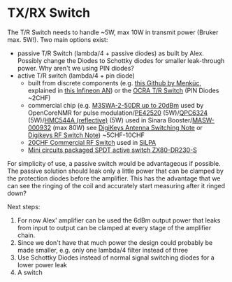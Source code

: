 # TX/RX Switch

The T/R Switch needs to handle  ~5W, max 10W in transmit power (Bruker max. 5W!). Two main options exist:
- passive T/R Switch (lambda/4 + passive diodes) as built by Alex. Possibly change the Diodes to Schottky diodes for smaller leak-through power. Why aren't we using PIN diodes?
- active T/R switch (lambda/4 + pin diode)
  - built from discrete components (e.g. [this Github by Menküc](https://github.com/menkueclab/TR-Switch), explained in  [this Infineon AN](https://www.infineon.com/dgdl/Infineon-AN_1809_PL32_1810_172154_PIN%20diodes%20in%20RF%20sw%20applications-AN-v01_00-EN.pdf?fileId=5546d46265f064ff016643e2bc241042)) or the [OCRA T/R Switch](https://zeugmatographix.org/ocra/2021/09/30/transmit-receive-switch-for-the-ocra-tabletop-mri-system/) (PIN Diodes ~2CHF)
  - commercial chip (e.g. [M3SWA-2-50DR up to 20dBm](https://www.minicircuits.com/pdfs/M3SWA-2-50DR.pdf) used by OpenCoreNMR for pulse modulation/[PE42520](https://www.psemi.com/pdf/datasheets/pe42520ds.pdf) (5W)/[QPC6324](https://www.mouser.ch/datasheet/2/412/QPC6324_Data_Sheet-1265756.pdf) (5W)/[HMC544A (reflective)](https://www.analog.com/media/en/technical-documentation/data-sheets/hmc544ae.pdf) (5W) used in Sinara Booster/[MASW-000932](https://www.mouser.ch/datasheet/2/249/MASW_000932-838129.pdf) (max 80W) see [DigiKeys Antenna Switching Note](https://www.digikey.ch/en/articles/how-to-quickly-safely-switch-antenna-transducer-transmit-receive-modes) or [Digikeys RF Switch Note](https://www.digikey.de/de/articles/choosing-an-rf-switch)) ~5CHF-10CHF
  - [20CHF Commercial RF Switch](https://www.mikroe.com/rf-switch-click) used in [SiLPA](https://github.com/sinara-hw/SiLPA_HL/issues/1)
  - [Mini circuits packaged SPDT active switch ZX80-DR230-S](https://www.mouser.de/ProductDetail/Mini-Circuits/ZX80-DR230-S+?qs=A6eO%252BMLsxmSxGVKhwBQ6Xg%3D%3D&_gl=1*166vu6r*_ga*dW5kZWZpbmVk*_ga_15W4STQT4T*dW5kZWZpbmVk*_ga_1KQLCYKRX3*dW5kZWZpbmVk)
  
For simplicity of use, a passive switch would be advantageous if possible. The passive solution should leak only a little power that can be clamped by the protection diodes before the amplifier. This has the advantage that we can see the ringing of the coil and accurately start measuring after it ringed down?

Next steps:
1. For now Alex' amplifier can be used the 6dBm output power that leaks from input to output can be clamped at every stage of the amplifier chain.
2. Since we don't have that much power the design could probably be made smaller, e.g. only one lambda/4 filter instead of three
3. Use Schottky Diodes instead of normal signal switching diodes for a lower power leak
4. A switch 
